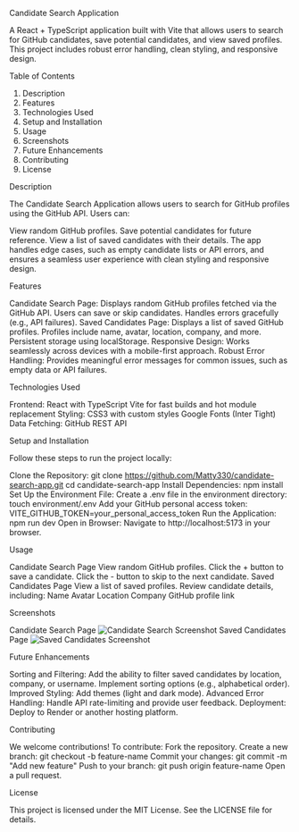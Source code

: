 Candidate Search Application

A React + TypeScript application built with Vite that allows users to search for GitHub candidates, save potential candidates, and view saved profiles. This project includes robust error handling, clean styling, and responsive design.

Table of Contents

1. Description
2. Features
3. Technologies Used
4. Setup and Installation
5. Usage
6. Screenshots
7. Future Enhancements
8. Contributing
9. License

Description

The Candidate Search Application allows users to search for GitHub profiles using the GitHub API. Users can:

View random GitHub profiles.
Save potential candidates for future reference.
View a list of saved candidates with their details.
The app handles edge cases, such as empty candidate lists or API errors, and ensures a seamless user experience with clean styling and responsive design.

Features

Candidate Search Page:
Displays random GitHub profiles fetched via the GitHub API.
Users can save or skip candidates.
Handles errors gracefully (e.g., API failures).
Saved Candidates Page:
Displays a list of saved GitHub profiles.
Profiles include name, avatar, location, company, and more.
Persistent storage using localStorage.
Responsive Design:
Works seamlessly across devices with a mobile-first approach.
Robust Error Handling:
Provides meaningful error messages for common issues, such as empty data or API failures.

Technologies Used

Frontend:
React with TypeScript
Vite for fast builds and hot module replacement
Styling:
CSS3 with custom styles
Google Fonts (Inter Tight)
Data Fetching:
GitHub REST API

Setup and Installation

Follow these steps to run the project locally:

Clone the Repository:
git clone https://github.com/Matty330/candidate-search-app.git
cd candidate-search-app
Install Dependencies:
npm install
Set Up the Environment File:
Create a .env file in the environment directory:
touch environment/.env
Add your GitHub personal access token:
VITE_GITHUB_TOKEN=your_personal_access_token
Run the Application:
npm run dev
Open in Browser:
Navigate to http://localhost:5173 in your browser.

Usage

Candidate Search Page
View random GitHub profiles.
Click the + button to save a candidate.
Click the - button to skip to the next candidate.
Saved Candidates Page
View a list of saved profiles.
Review candidate details, including:
Name
Avatar
Location
Company
GitHub profile link

Screenshots

Candidate Search Page
![Candidate Search Screenshot](path/to/screenshot1.png)
Saved Candidates Page
![Saved Candidates Screenshot](path/to/screenshot2.png)

Future Enhancements

Sorting and Filtering:
Add the ability to filter saved candidates by location, company, or username.
Implement sorting options (e.g., alphabetical order).
Improved Styling:
Add themes (light and dark mode).
Advanced Error Handling:
Handle API rate-limiting and provide user feedback.
Deployment:
Deploy to Render or another hosting platform.

Contributing

We welcome contributions! To contribute:
Fork the repository.
Create a new branch:
git checkout -b feature-name
Commit your changes:
git commit -m "Add new feature"
Push to your branch:
git push origin feature-name
Open a pull request.

License

This project is licensed under the MIT License. See the LICENSE file for details.
